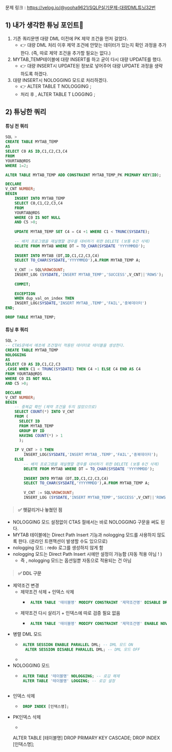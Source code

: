 문제 링크 : https://velog.io/@yooha9621/SQLP실기문제-대량DML튜닝32번

## 1) 내가 생각한 튜닝 포인트🤔
1. 기존 쿼리문엔 대량 DML 이전에 PK 제약 조건을 먼저 걸었다.
   - 👉 대량 DML 처리 이후 제약 조건에 안맞는 데이터가 있는지 확인 과정을 추가한다.
   (즉, 따로 제약 조건을 추가할 필요는 없다.)
2. MYTAB_TEMP테이블에 대량 INSERT를 하고 굳이 다시 대량 UPDATE를 했다.
   - 👉 대량 INSERT시 UPDATE된 정보로 넣어주어 대량 UPDATE 과정을 생략하도록 하겠다.
3. 대량 INSERT시 NOLOGGING 모드로 처리하겠다.
   - 👉 ALTER TABLE T NOLOGGING ;
   - 처리 후 , ALTER TABLE T LOGGING ;
       
## 2) 튜닝한 쿼리
#### 튜닝 전 쿼리
```sql
SQL >
CREATE TABLE MYTAB_TEMP
AS
SELECT C0 AS ID,C1,C2,C3,C4
FROM
YOURTAB@RDS
WHERE 1=2;

ALTER TABLE MYTAB_TEMP ADD CONSTRAINT MYTAB_TEMP_PK PRIMARY KEY(ID);

DECLARE
V_CNT NUMBER;
BEGIN
	INSERT INTO MYTAB_TEMP
	SELECT C0,C1,C2,C3,C4
	FROM
	YOURTAB@RDS
	WHERE C0 IS NOT NULL
	AND C5 >0;
    
	UPDATE MYTAB_TEMP SET C4 = C4 +1 WHERE C1 < TRUNC(SYSDATE);
    
	-- 배치 프로그램을 재실행할 경우를 대비하기 위한 DELETE (보통 0건 삭제)
	DELETE FROM MYTAB WHERE DT = TO_CHAR(SYSDATE 'YYYYMMDD');
    
	INSERT INTO MYTAB (DT,ID,C1,C2,C3,C4)
	SELECT TO_CHAR(SYSDATE,'YYYYMMDD'),A.FROM MYTAB_TEMP A;
    
	V_CNT := SQL%ROWCOUNT;
	INSERT_LOG (SYSDATE,'INSERT MYTAB_TEMP','SUCCESS',V_CNT||'ROWS');
    
	COMMIT;
    
    EXCEPTION
    WHEN dup_val_on_index THEN
    INSERT_LOG(SYSDATE,'INSERT MYTAB_.TEMP','FAIL','중복데이터')
END;

DROP TABLE MYTAB_TEMP;
```
#### 튜닝 후 쿼리
```sql
SQL >
-- CTAS문에서 애초에 조건절이 적용된 데이터로 테이블을 생성한다.
CREATE TABLE MYTAB_TEMP
NOLOGGING
AS
SELECT C0 AS ID,C1,C2,C3
,CASE WHEN C1 < TRUNC(SYSDATE) THEN C4 +1 ELSE C4 END AS C4
FROM YOURTAB@RDS
WHERE C0 IS NOT NULL
AND C5 >0;

DECLARE
V_CNT NUMBER;
BEGIN
    -- 중복값 확인 (제약 조건을 두지 않았으므로)
    SELECT COUNT(*) INTO V_CNT
    FROM (
      SELECT ID
      FROM MYTAB_TEMP
      GROUP BY ID
      HAVING COUNT(*) > 1
      );
    
    IF V_CNT > 0 THEN 
    	INSERT_LOG(SYSDATE,'INSERT MYTAB_.TEMP','FAIL','중복데이터');
    ELSE
    	-- 배치 프로그램을 재실행할 경우를 대비하기 위한 DELETE (보통 0건 삭제)
		DELETE FROM MYTAB WHERE DT = TO_CHAR(SYSDATE 'YYYYMMDD');
        
        INSERT INTO MYTAB (DT,ID,C1,C2,C3,C4)
		SELECT TO_CHAR(SYSDATE,'YYYYMMDD'),A.FROM MYTAB_TEMP A;
    
        V_CNT := SQL%ROWCOUNT;
        INSERT_LOG (SYSDATE,'INSERT MYTAB_TEMP','SUCCESS',V_CNT||'ROWS');

```

> #### ✅ 헷갈리거나 놓쳤던 점
- NOLOGGING 모드 설정없이 CTAS 절에서는 바로 NOLOGGING 구문을 써도 된다.
- MYTAB 테이블에는 Direct Path Insert 기능과 nologging 모드를 사용하지 않도록 한다. (온라인 트랜잭션이 발생할 수도 있으므로)
- nologging 모드 : redo 로그를 생성하지 않게 함
- nologging 모드는 Direct Path Insert 시에만 설정이 가능함 (자동 적용 아님 ! )
   - 즉 , nologging 모드는 옵션일뿐 자동으로 적용되는 건 아님

> #### ✅ DDL 구문
- 제약조건 변경
   - 제약조건 삭제 + 인덱스 삭제
     - ```sql
        ALTER TABLE '테이블명' MODIFY CONSTRAINT '제약조건명' DISABLE DROP INDEX;
        ```
   - 제약조건 다시 살리기 + 인덱스에 따로 검증 필요 없음
     - ```sql
        ALTER TABLE '테이블명' MODIFY CONSTRAINT '제약조건명' ENABLE NOVALIDATE;
        ```
- 병렬 DML 모드
   - ```sql
      ALTER SESSION ENABLE PARALLEL DML; -- DML 모드 ON
       ALTER SESSION DISABLE PARALLEL DML; -- DML 모드 OFF
      ```
   - 
- NOLOGGING 모드
   - ```sql
      ALTER TABLE '테이블명' NOLOGGING; -- 로깅 해제
      ALTER TABLE '테이블명' LOGGING; -- 로깅 설정
    ```
- 인덱스 삭제
   - ```sql
      DROP INDEX [인덱스명];
      ```
- PK인덱스 삭제
   - ```sql
    ALTER TABLE [테이블명] DROP PRIMARY KEY CASCADE;
     DROP INDEX [인덱스명];
    ```
